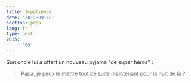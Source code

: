 ```yaml
---
title: Impatience
date: '2015-09-16'
section: papa
lang: fr
type: post
2015:
    - '09'
---
```


Son oncle lui a offert un nouveau pyjama "de super héros" :

> Papa, je peux le mettre tout de suite maintenant pour la nuit de là ?
